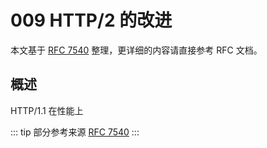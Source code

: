 # 009 HTTP/2 的改进

本文基于 [RFC 7540](https://tools.ietf.org/html/rfc7540) 整理，更详细的内容请直接参考 RFC 文档。

## 概述

HTTP/1.1 在性能上

::: tip 部分参考来源
[RFC 7540](https://tools.ietf.org/html/rfc7540)
:::
